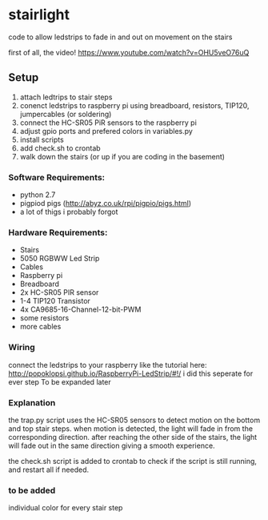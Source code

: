 # stairlight
code to allow ledstrips to fade in and out on movement on the stairs

first of all, the video! https://www.youtube.com/watch?v=OHU5veO76uQ
## Setup

1. attach ledtrips to stair steps
1. conenct ledstrips to raspberry pi using breadboard, resistors, TIP120, jumpercables (or soldering) 
1. connect the HC-SR05 PiR sensors to the raspberry pi
1. adjust gpio ports and prefered colors in variables.py
1. install scripts
1. add check.sh to crontab
1. walk down the stairs (or up if you are coding in the basement)

### Software Requirements:
+ python 2.7
+ pigpiod pigs (http://abyz.co.uk/rpi/pigpio/pigs.html)
+ a lot of thigs i probably forgot

### Hardware Requirements:

+ Stairs
+ 5050 RGBWW Led Strip
+ Cables
+ Raspberry pi
+ Breadboard
+ 2x HC-SR05 PIR sensor
+ 1-4 TIP120 Transistor
+ 4x CA9685-16-Channel-12-bit-PWM
+ some resistors
+ more cables

### Wiring
connect the ledstrips to your raspberry like the tutorial here: http://popoklopsi.github.io/RaspberryPi-LedStrip/#!/
i did this seperate for ever step
To be expanded later

### Explanation

the trap.py script uses the HC-SR05 sensors to detect motion on the bottom and top stair steps. when motion is detected, the light will fade in from the corresponding direction. after reaching the other side of the stairs, the light will fade out in the same direction giving a smooth experience.

the check.sh script is added to crontab to check if the script is still running, and restart all if needed.

### to be added

individual color for every stair step
